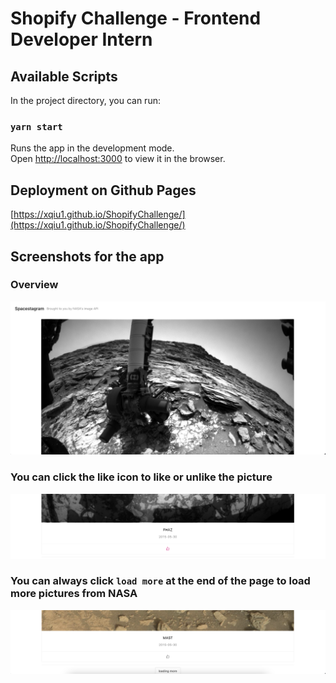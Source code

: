 # Shopify Challenge - Frontend Developer Intern
## Available Scripts

In the project directory, you can run:

### `yarn start`

Runs the app in the development mode.\
Open [http://localhost:3000](http://localhost:3000) to view it in the browser.

## Deployment on Github Pages

[https://xqiu1.github.io/ShopifyChallenge/](https://xqiu1.github.io/ShopifyChallenge/)


## Screenshots for the app

### Overview
![overview](img/Screenshot1.png)

### You can click the like icon to like or unlike the picture
![like](img/Screenshot2.png)

### You can always click `load more` at the end of the page to load more pictures from NASA
![load more](img/Screenshot3.png)